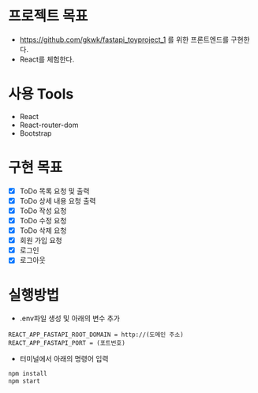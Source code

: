 # 프로젝트 목표

- https://github.com/gkwk/fastapi_toyproject_1 를 위한 프론트엔드를 구현한다.
- React를 체험한다.

# 사용 Tools

- React
- React-router-dom
- Bootstrap

# 구현 목표

- [x] ToDo 목록 요청 및 출력
- [x] ToDo 상세 내용 요청 출력
- [x] ToDo 작성 요청
- [x] ToDo 수정 요청
- [x] ToDo 삭제 요청
- [x] 회원 가입 요청
- [x] 로그인
- [x] 로그아웃

# 실행방법

- .env파일 생성 및 아래의 변수 추가

```
REACT_APP_FASTAPI_ROOT_DOMAIN = http://(도메인 주소)
REACT_APP_FASTAPI_PORT = (포트번호)
```

- 터미널에서 아래의 명령어 입력

```bash
npm install
npm start
```
